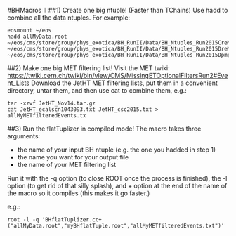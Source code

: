 #BHMacros II
##1) Create one big ntuple! (Faster than TChains)
Use hadd to combine all the data ntuples. For example:
```
eosmount ~/eos
hadd allMyData.root ~/eos/cms/store/group/phys_exotica/BH_RunII/Data/BH_Ntuples_Run2015CreMiniAODv1_28Nov15/* ~/eos/cms/store/group/phys_exotica/BH_RunII/Data/BH_Ntuples_Run2015DreMiniAODv1_27Nov15/* ~/eos/cms/store/group/phys_exotica/BH_RunII/Data/BH_Ntuples_Run2015DpmptRecov4_27Nov15/*
```
##2) Make one big MET filtering list!
Visit the MET twiki:
https://twiki.cern.ch/twiki/bin/view/CMS/MissingETOptionalFiltersRun2#Event_Lists
Download the JetHT MET filtering lists, put them in a convenient
directory, untar them, and then use cat to combine them, e.g.:
```
tar -xzvf JetHT_Nov14.tar.gz
cat JetHT_ecalscn1043093.txt JetHT_csc2015.txt > allMyMETfilteredEvents.tx
```

##3) Run the flatTuplizer in compiled mode!
The macro takes three arguments:
* the name of your input BH ntuple (e.g. the one you hadded in step 1)
* the name you want for your output file
* the name of your MET filtering list

Run it with the -q option (to close ROOT once the process is finished),
the -l option (to get rid of that silly splash), and + option at the end of the name of the macro so it
compiles (this makes it go faster.)

e.g.:
```
root -l -q 'BHflatTuplizer.cc+("allMyData.root","myBHflatTuple.root","allMyMETfilteredEvents.txt")'
```
